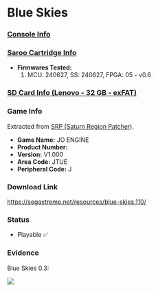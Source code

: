 # Blue Skies

### [Console Info](../../../../../Info/Consoles/VA13/README.md)

### [Saroo Cartridge Info](../../../../../Info/Cartridges/RetroGameParadiseStore/1.32F/README.md)

- <b>Firmwares Tested:</b>
  1. MCU: 240627, SS: 240627, FPGA: 05 - v0.6

### [SD Card Info (Lenovo - 32 GB - exFAT)](../../../../../Info/SdCards/Lenovo/32GB/exfat/README.md)

### Game Info

Extracted from [SRP (Saturn Region Patcher)](https://segaxtreme.net/resources/saturn-region-patcher.81/download).

- <b>Game Name:</b> JO ENGINE
- <b>Product Number:</b>
- <b>Version:</b> V1.000
- <b>Area Code:</b> JTUE
- <b>Peripheral Code:</b> J

### Download Link

https://segaxtreme.net/resources/blue-skies.110/

### Status

- Playable :white_check_mark:

### Evidence

Blue Skies 0.3:

[![](https://img.youtube.com/vi/J9QGD9e_dVo/0.jpg)](https://www.youtube.com/watch?v=J9QGD9e_dVo)
